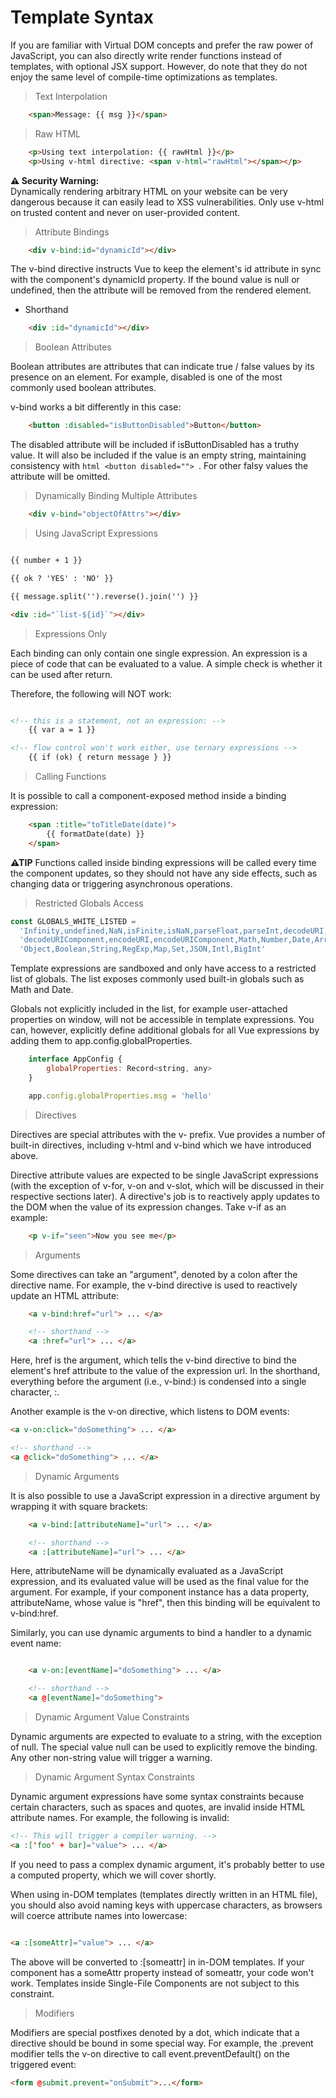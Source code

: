 # Template Syntax

If you are familiar with Virtual DOM concepts and prefer the raw power of JavaScript, you can also directly write render functions instead of templates, with optional JSX support. However, do note that they do not enjoy the same level of compile-time optimizations as templates.

> Text Interpolation

```html
	<span>Message: {{ msg }}</span>
```
> Raw HTML

```html
	<p>Using text interpolation: {{ rawHtml }}</p>
	<p>Using v-html directive: <span v-html="rawHtml"></span></p>
```
**⚠ Security Warning:**  
Dynamically rendering arbitrary HTML on your website can be very dangerous because it can easily lead to XSS vulnerabilities. Only use v-html on trusted content and never on user-provided content.

> Attribute Bindings

```html
	<div v-bind:id="dynamicId"></div>
```

The v-bind directive instructs Vue to keep the element's id attribute in sync with the component's dynamicId property. If the bound value is null or undefined, then the attribute will be removed from the rendered element.

- Shorthand

```html
	<div :id="dynamicId"></div>
```

> Boolean Attributes

Boolean attributes are attributes that can indicate true / false values by its presence on an element. For example, disabled is one of the most commonly used boolean attributes.

v-bind works a bit differently in this case:

```html
	<button :disabled="isButtonDisabled">Button</button>
```
The disabled attribute will be included if isButtonDisabled has a truthy value. It will also be included if the value is an empty string, maintaining consistency with ```html <button disabled=""> ```. 
For other falsy values the attribute will be omitted.

> Dynamically Binding Multiple Attributes

```html
	<div v-bind="objectOfAttrs"></div>
```

> Using JavaScript Expressions

```html

{{ number + 1 }}

{{ ok ? 'YES' : 'NO' }}

{{ message.split('').reverse().join('') }}

<div :id="`list-${id}`"></div>

```

> Expressions Only

Each binding can only contain one single expression. An expression is a piece of code that can be evaluated to a value. A simple check is whether it can be used after return.

Therefore, the following will NOT work:

```html

<!-- this is a statement, not an expression: -->
	{{ var a = 1 }}

<!-- flow control won't work either, use ternary expressions -->
	{{ if (ok) { return message } }}

```

> Calling Functions

It is possible to call a component-exposed method inside a binding expression:

```html
	<span :title="toTitleDate(date)">
		{{ formatDate(date) }}
	</span>
```

**⚠TIP**
Functions called inside binding expressions will be called every time the component updates, so they should not have any side effects, such as changing data or triggering asynchronous operations.

> Restricted Globals Access

```js
const GLOBALS_WHITE_LISTED =
  'Infinity,undefined,NaN,isFinite,isNaN,parseFloat,parseInt,decodeURI,' +
  'decodeURIComponent,encodeURI,encodeURIComponent,Math,Number,Date,Array,' +
  'Object,Boolean,String,RegExp,Map,Set,JSON,Intl,BigInt'
```
Template expressions are sandboxed and only have access to a restricted list of globals. The list exposes commonly used built-in globals such as Math and Date.

Globals not explicitly included in the list, for example user-attached properties on window, will not be accessible in template expressions. You can, however, explicitly define additional globals for all Vue expressions by adding them to app.config.globalProperties.

```js
	interface AppConfig {
  		globalProperties: Record<string, any>
	}

	app.config.globalProperties.msg = 'hello'
```

> Directives

Directives are special attributes with the v- prefix. Vue provides a number of built-in directives, including v-html and v-bind which we have introduced above.

Directive attribute values are expected to be single JavaScript expressions (with the exception of v-for, v-on and v-slot, which will be discussed in their respective sections later). A directive's job is to reactively apply updates to the DOM when the value of its expression changes. Take v-if as an example:

```html
	<p v-if="seen">Now you see me</p>
```

> Arguments

Some directives can take an "argument", denoted by a colon after the directive name. For example, the v-bind directive is used to reactively update an HTML attribute:

```html
	<a v-bind:href="url"> ... </a>

	<!-- shorthand -->
	<a :href="url"> ... </a>
```

Here, href is the argument, which tells the v-bind directive to bind the element's href attribute to the value of the expression url. In the shorthand, everything before the argument (i.e., v-bind:) is condensed into a single character, :.

Another example is the v-on directive, which listens to DOM events:

```html
<a v-on:click="doSomething"> ... </a>

<!-- shorthand -->
<a @click="doSomething"> ... </a>
```

> Dynamic Arguments

It is also possible to use a JavaScript expression in a directive argument by wrapping it with square brackets:

```html
	<a v-bind:[attributeName]="url"> ... </a>

	<!-- shorthand -->
	<a :[attributeName]="url"> ... </a>
```

Here, attributeName will be dynamically evaluated as a JavaScript expression, and its evaluated value will be used as the final value for the argument. For example, if your component instance has a data property, attributeName, whose value is "href", then this binding will be equivalent to v-bind:href.

Similarly, you can use dynamic arguments to bind a handler to a dynamic event name:

```html

	<a v-on:[eventName]="doSomething"> ... </a>

	<!-- shorthand -->
	<a @[eventName]="doSomething">
```

> Dynamic Argument Value Constraints

Dynamic arguments are expected to evaluate to a string, with the exception of null. The special value null can be used to explicitly remove the binding. Any other non-string value will trigger a warning.

> Dynamic Argument Syntax Constraints

Dynamic argument expressions have some syntax constraints because certain characters, such as spaces and quotes, are invalid inside HTML attribute names. For example, the following is invalid:
```html
<!-- This will trigger a compiler warning. -->
<a :['foo' + bar]="value"> ... </a>
```

If you need to pass a complex dynamic argument, it's probably better to use a computed property, which we will cover shortly.

When using in-DOM templates (templates directly written in an HTML file), you should also avoid naming keys with uppercase characters, as browsers will coerce attribute names into lowercase:

```html

<a :[someAttr]="value"> ... </a>

```
The above will be converted to :[someattr] in in-DOM templates. If your component has a someAttr property instead of someattr, your code won't work. Templates inside Single-File Components are not subject to this constraint.

> Modifiers

Modifiers are special postfixes denoted by a dot, which indicate that a directive should be bound in some special way. For example, the .prevent modifier tells the v-on directive to call event.preventDefault() on the triggered event:

```html
<form @submit.prevent="onSubmit">...</form>
```
```html
```
```html
```
```html
```
```html
```
```html
```
```html
```
```html
```
```html
```
